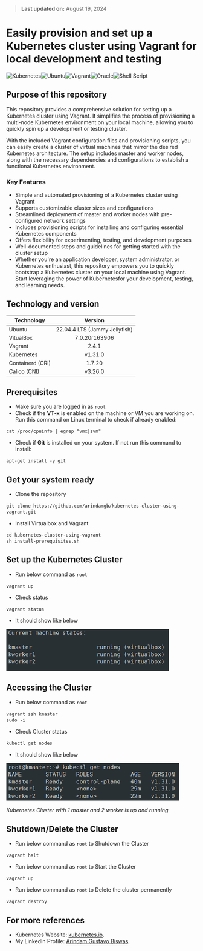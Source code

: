 > **Last updated on:** August 19, 2024

# Easily provision and set up a Kubernetes cluster using Vagrant for local development and testing

![Kubernetes](https://img.shields.io/badge/kubernetes-%23326ce5.svg?style=for-the-badge&logo=kubernetes&logoColor=white)![Ubuntu](https://img.shields.io/badge/Ubuntu-E95420?style=for-the-badge&logo=ubuntu&logoColor=white)![Vagrant](https://img.shields.io/badge/vagrant-%231563FF.svg?style=for-the-badge&logo=vagrant&logoColor=white)![Oracle](https://img.shields.io/badge/Oracle-F80000?style=for-the-badge&logo=oracle&logoColor=white)![Shell Script](https://img.shields.io/badge/shell_script-%23121011.svg?style=for-the-badge&logo=gnu-bash&logoColor=white)

## Purpose of this repository

This repository provides a comprehensive solution for setting up a Kubernetes cluster using Vagrant. It simplifies the process of provisioning a multi-node Kubernetes environment on your local machine, allowing you to quickly spin up a development or testing cluster.

With the included Vagrant configuration files and provisioning scripts, you can easily create a cluster of virtual machines that mirror the desired Kubernetes architecture. The setup includes master and worker nodes, along with the necessary dependencies and configurations to establish a functional Kubernetes environment.

### Key Features
* Simple and automated provisioning of a Kubernetes cluster using Vagrant
* Supports customizable cluster sizes and configurations
* Streamlined deployment of master and worker nodes with pre-configured network settings
* Includes provisioning scripts for installing and configuring essential Kubernetes components
* Offers flexibility for experimenting, testing, and development purposes
* Well-documented steps and guidelines for getting started with the cluster setup
* Whether you're an application developer, system administrator, or Kubernetes enthusiast, this repository empowers you to quickly bootstrap a Kubernetes cluster on your local machine using Vagrant. Start leveraging the power of Kubernetesfor your development, testing, and learning needs.


## Technology and version

| Technology  | Version |
| ------------- |:-------------:|
| Ubuntu     |  22.04.4 LTS (Jammy Jellyfish)   |
| VitualBox     | 7.0.20r163906    |
| Vagrant     | 2.4.1    |
| Kubernetes      | v1.31.0     |
| Containerd (CRI)  |  1.7.20     |
| Calico (CNI)  |  v3.26.0     |


## Prerequisites
* Make sure you are logged in as `root`
* Check if the **VT-x** is enabled on the machine or VM you are working on.
Run this command on Linux terminal to check if already enabled:
```
cat /proc/cpuinfo | egrep "vmx|svm"
```
* Check if **Git** is installed on your system. If not run this command to install:
```
apt-get install -y git
```

## Get your system ready
* Clone the repository
```
git clone https://github.com/arindamgb/kubernetes-cluster-using-vagrant.git
```
* Install Virtualbox and Vagrant
```
cd kubernetes-cluster-using-vagrant
sh install-prerequisites.sh
```

## Set up the Kubernetes Cluster
* Run below command as `root`
```
vagrant up
```
* Check status
```
vagrant status
```
* It should show like below

![vagrant status](/images/vagrant-status-v1.31.png "vagrant status")


## Accessing the Cluster
* Run below command as `root`
```
vagrant ssh kmaster
sudo -i
```
* Check Cluster status
```
kubectl get nodes
```
* It should show like below

![kubectl get nodes.](/images/get-nodes-v1.31.png "kubectl get nodes")

_Kubernetes Cluster with 1 master and 2 worker is up and running_


## Shutdown/Delete the Cluster
* Run below command as `root` to Shutdown the Cluster
```
vagrant halt
```
* Run below command as `root` to Start the Cluster
```
vagrant up
```
* Run below command as `root` to Delete the cluster permanently
```
vagrant destroy
```

## For more references
* Kubernetes Website: [kubernetes.io](https://kubernetes.io/).
* My LinkedIn Profile: [Arindam Gustavo Biswas](https://www.linkedin.com/in/arindamgb/).
